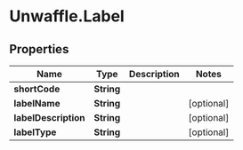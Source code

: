 # Unwaffle.Label

## Properties
Name | Type | Description | Notes
------------ | ------------- | ------------- | -------------
**shortCode** | **String** |  | 
**labelName** | **String** |  | [optional] 
**labelDescription** | **String** |  | [optional] 
**labelType** | **String** |  | [optional] 


